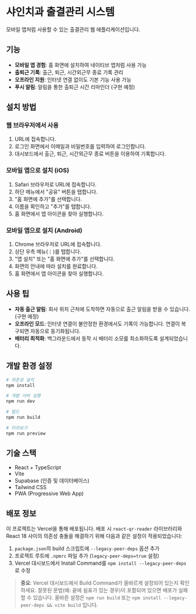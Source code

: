 # 샤인치과 출결관리 시스템

모바일 앱처럼 사용할 수 있는 출결관리 웹 애플리케이션입니다.

## 기능

- **모바일 앱 경험**: 홈 화면에 설치하여 네이티브 앱처럼 사용 가능
- **출퇴근 기록**: 출근, 퇴근, 시간외근무 종료 기록 관리
- **오프라인 지원**: 인터넷 연결 없이도 기본 기능 사용 가능
- **푸시 알림**: 알림을 통한 출퇴근 시간 리마인더 (구현 예정)

## 설치 방법

### 웹 브라우저에서 사용

1. URL에 접속합니다.
2. 로그인 화면에서 이메일과 비밀번호를 입력하여 로그인합니다.
3. 대시보드에서 출근, 퇴근, 시간외근무 종료 버튼을 이용하여 기록합니다.

### 모바일 앱으로 설치 (iOS)

1. Safari 브라우저로 URL에 접속합니다.
2. 하단 메뉴에서 "공유" 버튼을 탭합니다.
3. "홈 화면에 추가"를 선택합니다.
4. 이름을 확인하고 "추가"를 탭합니다.
5. 홈 화면에서 앱 아이콘을 찾아 실행합니다.

### 모바일 앱으로 설치 (Android)

1. Chrome 브라우저로 URL에 접속합니다.
2. 상단 우측 메뉴(⋮)를 탭합니다.
3. "앱 설치" 또는 "홈 화면에 추가"를 선택합니다.
4. 화면의 안내에 따라 설치를 완료합니다.
5. 홈 화면에서 앱 아이콘을 찾아 실행합니다.

## 사용 팁

- **자동 출근 알림**: 회사 위치 근처에 도착하면 자동으로 출근 알림을 받을 수 있습니다. (구현 예정)
- **오프라인 모드**: 인터넷 연결이 불안정한 환경에서도 기록이 가능합니다. 연결이 복구되면 자동으로 동기화됩니다.
- **배터리 최적화**: 백그라운드에서 동작 시 배터리 소모를 최소화하도록 설계되었습니다.

## 개발 환경 설정

```bash
# 의존성 설치
npm install

# 개발 서버 실행
npm run dev

# 빌드
npm run build

# 미리보기
npm run preview
```

## 기술 스택

- React + TypeScript
- Vite
- Supabase (인증 및 데이터베이스)
- Tailwind CSS
- PWA (Progressive Web App)

## 배포 정보

이 프로젝트는 Vercel을 통해 배포됩니다. 배포 시 `react-qr-reader` 라이브러리와 React 18 사이의 의존성 충돌을 해결하기 위해 다음과 같은 설정이 적용되었습니다:

1. `package.json`의 build 스크립트에 `--legacy-peer-deps` 옵션 추가
2. 프로젝트 루트에 `.npmrc` 파일 추가 (`legacy-peer-deps=true` 설정)
3. Vercel 대시보드에서 Install Command를 `npm install --legacy-peer-deps`로 수정

> **중요**: Vercel 대시보드에서 Build Command가 올바르게 설정되어 있는지 확인하세요. 잘못된 문법(예: 끝에 쉼표가 있는 경우)이 포함되어 있으면 배포가 실패할 수 있습니다. 올바른 설정은 `npm run build` 또는 `npm install --legacy-peer-deps && vite build` 입니다.
